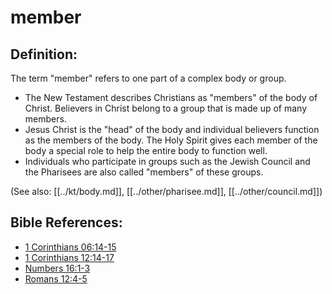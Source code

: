 # member #

## Definition: ##

The term "member" refers to one part of a complex body or group.

* The New Testament describes Christians as "members" of the body of Christ. Believers in Christ belong to a group that is made up of many members. 
* Jesus Christ is the "head" of the body and individual believers function as the members of the body. The Holy Spirit gives each member of the body a special role to help the entire body to function well.
* Individuals who participate in groups such as the Jewish Council and the Pharisees are also called "members" of these groups.

(See also: [[../kt/body.md]], [[../other/pharisee.md]], [[../other/council.md]])

## Bible References: ##

* [1 Corinthians 06:14-15](en/tn/1co/help/06/14)
* [1 Corinthians 12:14-17](en/tn/1co/help/12/14)
* [Numbers 16:1-3](en/tn/num/help/16/01)
* [Romans 12:4-5](en/tn/rom/help/12/04)